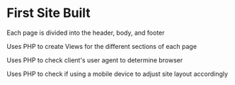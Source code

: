 # First Site Built

Each page is divided into the header, body, and footer

Uses PHP to create Views for the different sections of each page

Uses PHP to check client's user agent to determine browser

Uses PHP to check if using a mobile device to adjust site layout accordingly

